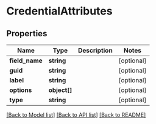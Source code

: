 # CredentialAttributes

## Properties
Name | Type | Description | Notes
------------ | ------------- | ------------- | -------------
**field_name** | **string** |  | [optional] 
**guid** | **string** |  | [optional] 
**label** | **string** |  | [optional] 
**options** | **object[]** |  | [optional] 
**type** | **string** |  | [optional] 

[[Back to Model list]](../README.md#documentation-for-models) [[Back to API list]](../README.md#documentation-for-api-endpoints) [[Back to README]](../README.md)


